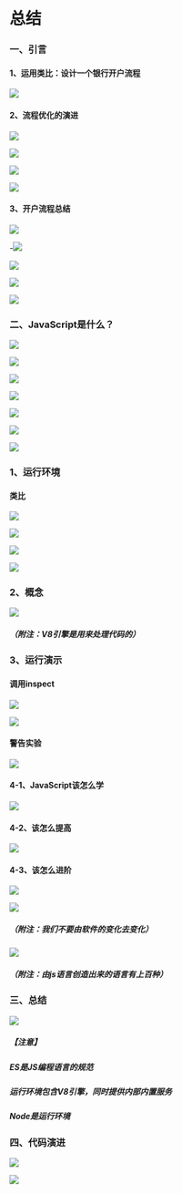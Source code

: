 # 总结

### 一、引言

#### 1、运用类比：设计一个银行开户流程

![](https://ws4.sinaimg.cn/large/006tNc79gy1fickuh8bf3j30q40ejtad.jpg)

#### 2、流程优化的演进

![](https://ws3.sinaimg.cn/large/006tNc79gy1fickvodl3ij30q30fpmz7.jpg)

![](https://ws4.sinaimg.cn/large/006tNc79gy1fickxg5rsvj30q00fk768.jpg)

![](https://ws3.sinaimg.cn/large/006tNc79gy1fickyk1rt2j30o10ejq4n.jpg)

![](https://ws3.sinaimg.cn/large/006tNc79gy1fickzk3qoej30pg0g4jth.jpg)

#### 3、开户流程总结

![](https://ws4.sinaimg.cn/large/006tNc79gy1ficl1jknppj30jk0flq4z.jpg)

-![](https://ws2.sinaimg.cn/large/006tNc79gy1ficl3eh1byj30mv0fxdi9.jpg)

![](https://ws2.sinaimg.cn/large/006tNc79gy1ficl50k3enj30n30fmabp.jpg)

![](https://ws4.sinaimg.cn/large/006tNc79ly1ficl71nxv2j30ll0ewmyu.jpg)

![](https://ws1.sinaimg.cn/large/006tNc79gy1ficl8g30p1j30ks07d3za.jpg)



### 二、JavaScript是什么？

![](https://ws1.sinaimg.cn/large/006tNc79gy1ficlau9b99j30n20fqabw.jpg)

![](https://ws4.sinaimg.cn/large/006tNc79gy1ficlbj2t8cj30of0f4tah.jpg)

![](https://ws2.sinaimg.cn/large/006tNc79gy1ficldgxbslj30pb0dr75z.jpg)

![](https://ws1.sinaimg.cn/large/006tNc79gy1ficlet21k2j30l80cr3zw.jpg)

![](https://ws1.sinaimg.cn/large/006tNc79gy1ficlh78qxwj30oa0fetac.jpg)

![](https://ws3.sinaimg.cn/large/006tNc79gy1ficli6uj27j30p90egt9y.jpg)

![](https://ws3.sinaimg.cn/large/006tNc79gy1ficlizv33nj30pt0dnmys.jpg)

### 1、运行环境

#### 类比

![](https://ws3.sinaimg.cn/large/006tNc79gy1ficlkyz1qzj30f70cy754.jpg)

![](https://ws3.sinaimg.cn/large/006tNc79ly1ficlmh4s69j30lo09m3zw.jpg)

![](https://ws1.sinaimg.cn/large/006tNc79ly1ficlo8l6u8j30m50ffgnk.jpg)

![](https://ws1.sinaimg.cn/large/006tNc79ly1ficlq4mfjhj30ma0f3myr.jpg)

### 2、概念

![](https://ws1.sinaimg.cn/large/006tNc79gy1ficltjmh0yj30iq0drjrw.jpg)

##### （附注：V8引擎是用来处理代码的）

### 3、运行演示

#### 调用inspect

![](https://ws3.sinaimg.cn/large/006tNc79gy1ficlv2waaqj30ly0cvaau.jpg)

![](https://ws4.sinaimg.cn/large/006tNc79gy1ficlyuwbubj30l80dawfi.jpg)

#### 警告实验

![](https://ws1.sinaimg.cn/large/006tNc79gy1ficm1o1fu0j30n30jkq4r.jpg)



#### 4-1、JavaScript该怎么学

![](https://ws4.sinaimg.cn/large/006tNc79gy1ficm69jb1hj30l90azab2.jpg)

#### 4-2、该怎么提高

![](https://ws1.sinaimg.cn/large/006tNc79gy1ficm8csco4j30h802kaa7.jpg)

#### 4-3、该怎么进阶

![](https://ws1.sinaimg.cn/large/006tNc79gy1ficm9n7l2qj30h902lwep.jpg)

![](https://ws4.sinaimg.cn/large/006tNc79gy1ficmcfitpvj30ln09kt9f.jpg)

##### （附注：我们不要由软件的变化去变化）

![](https://ws4.sinaimg.cn/large/006tNc79gy1ficme3xtipj30if0c1my0.jpg)

##### （附注：由js语言创造出来的语言有上百种）



### 三、总结

![](https://ws3.sinaimg.cn/large/006tNc79gy1ficmfo4mhmj30hd0cq3yx.jpg)

##### 【注意】

##### ES是JS编程语言的规范

##### 运行环境包含V8引擎，同时提供内部内置服务

##### Node是运行环境



### 四、代码演进

![](https://ws4.sinaimg.cn/large/006tNc79gy1ficmtw28qkj30ig0ddmy7.jpg)

![](https://ws2.sinaimg.cn/large/006tNc79gy1ficmv1fw6nj30i50caab7.jpg)
